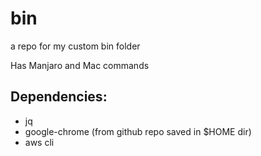 # bin
a repo for my custom bin folder

Has Manjaro and Mac commands

## Dependencies:
* jq
* google-chrome (from github repo saved in $HOME dir)
* aws cli
